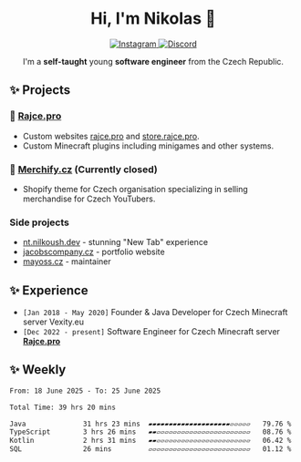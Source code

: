 <div align="center">
  <h1 align="center">Hi, I'm Nikolas 🔮</h1>
  <a href="https://www.instagram.com/nilkoush">
    <img src="https://img.shields.io/badge/instagram-e1306c?style=for-the-badge&logo=instagram&logoColor=white" alt="Instagram"/>
  </a>
  <a href="https://discord.com/users/373042216924348436">
    <img src="https://img.shields.io/badge/discord-5865F2?style=for-the-badge&logo=discord&logoColor=white" alt="Discord"/>
  </a>
</div>

<p align="center">I'm a <strong>self-taught</strong> young <strong>software engineer</strong> from the Czech Republic.</p>

## ✨ Projects
### 🍅 [Rajce.pro](https://github.com/rajce-pro)
- Custom websites [rajce.pro](https://rajce.pro) and [store.rajce.pro](https://store.rajce.pro).
- Custom Minecraft plugins including minigames and other systems.

### 👕 [Merchify.cz](https://merchify.cz) (Currently closed)
- Shopify theme for Czech organisation specializing in selling merchandise for Czech YouTubers.

### Side projects
- [nt.nilkoush.dev](https://nt.nilkoush.dev/) - stunning "New Tab" experience
- [jacobscompany.cz](https://jacobscompany.cz/) - portfolio website
- [mayoss.cz](https://mayoss.cz) - maintainer

## ✨ Experience
- `[Jan 2018 - May 2020]` Founder & Java Developer for Czech Minecraft server Vexity.eu
- `[Dec 2022 - present]` Software Engineer for Czech Minecraft server **[Rajce.pro](https://rajce.pro/)**

## ✨ Weekly
<!--START_SECTION:waka-->

```txt
From: 18 June 2025 - To: 25 June 2025

Total Time: 39 hrs 20 mins

Java              31 hrs 23 mins  ▰▰▰▰▰▰▰▰▰▰▰▰▰▰▰▰▰▰▰▰▱▱▱▱▱   79.76 %
TypeScript        3 hrs 26 mins   ▰▰▱▱▱▱▱▱▱▱▱▱▱▱▱▱▱▱▱▱▱▱▱▱▱   08.76 %
Kotlin            2 hrs 31 mins   ▰▰▱▱▱▱▱▱▱▱▱▱▱▱▱▱▱▱▱▱▱▱▱▱▱   06.42 %
SQL               26 mins         ▱▱▱▱▱▱▱▱▱▱▱▱▱▱▱▱▱▱▱▱▱▱▱▱▱   01.12 %
```

<!--END_SECTION:waka-->
